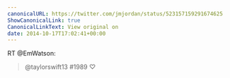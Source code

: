 ```yaml
---
canonicalURL: https://twitter.com/jmjordan/status/523157159291674625
ShowCanonicalLink: true
CanonicalLinkText: View original on
date: 2014-10-17T17:02:41+00:00
---
```

RT @EmWatson:
> @taylorswift13 #1989 ♡